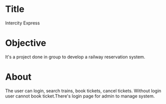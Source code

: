 # Title 
Intercity Express 
# Objective 
It's a project done in group to develop a railway reservation system.
# About 
The user can login, search trains, book tickets, cancel tickets. Without login user cannot book ticket.There's login page for admin to manage system.
